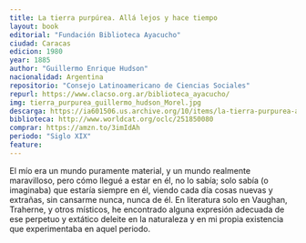```yaml
---
title: La tierra purpúrea. Allá lejos y hace tiempo
layout: book
editorial: "Fundación Biblioteca Ayacucho"
ciudad: Caracas
edicion: 1980
year: 1885
author: "Guillermo Enrique Hudson"
nacionalidad: Argentina
repositorio: "Consejo Latinoamericano de Ciencias Sociales"
repurl: https://www.clacso.org.ar/biblioteca_ayacucho/
img: tierra_purpurea_guillermo_hudson_Morel.jpg
descarga: https://ia601506.us.archive.org/10/items/la-tierra-purpurea-alla-lejos-y-hace-tiempo-william-henry-hudson/La_tierra_purpurea_Alla_lejos_y_hace_tiempo_William_Henry_Hudson.pdf
biblioteca: http://www.worldcat.org/oclc/251850080
comprar: https://amzn.to/3imIdAh
periodo: "Siglo XIX"
feature: 
---
```

 

El mío era un mundo puramente material, y un mundo realmente maravilloso, pero cómo llegué a estar en él, no lo sabía; solo sabía (o imaginaba) que estaría siempre en él, viendo cada día cosas nuevas y extrañas, sin cansarme nunca, nunca de él. En literatura solo en Vaughan, Traherne, y otros místicos, he encontrado alguna expresión adecuada de ese perpetuo y extático deleite en la naturaleza y en mi propia existencia que experimentaba en aquel periodo.

